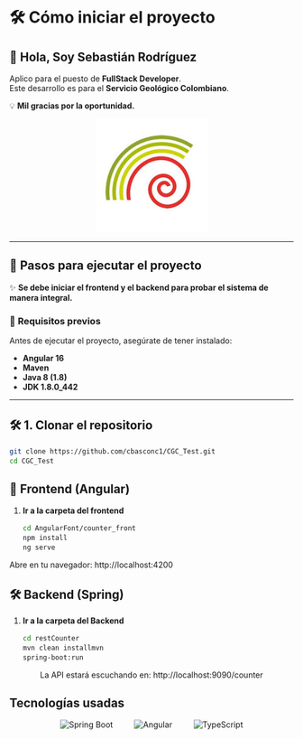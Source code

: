 # 🛠️ Cómo iniciar el proyecto

## 👋 Hola, Soy Sebastián Rodríguez
Aplico para el puesto de **FullStack Developer**.  
Este desarrollo es para el **Servicio Geológico Colombiano**.  

💡 **Mil gracias por la oportunidad.**  

<p align="center">
  <img src="https://raw.githubusercontent.com/cbasconc1/CGC_Test/main/sgc.jpg" alt="Descripción de la imagen" width="200">
</p>

---

## 🚀 Pasos para ejecutar el proyecto

✨ **Se debe iniciar el frontend y el backend para probar el sistema de manera integral.**  

### 📌 **Requisitos previos**
Antes de ejecutar el proyecto, asegúrate de tener instalado:  
- **Angular 16**  
- **Maven**  
- **Java 8 (1.8)**  
- **JDK 1.8.0_442**  

---

## 🛠️ **1. Clonar el repositorio**
```bash
git clone https://github.com/cbasconc1/CGC_Test.git
cd CGC_Test
```
## 🎨 Frontend (Angular)

1. **Ir a la carpeta del frontend**  
   ```bash
   cd AngularFont/counter_front
   npm install
   ng serve
   ```
   <p align="center">
  Abre en tu navegador: http://localhost:4200
  </p>

## 🛠️ Backend (Spring)

1. **Ir a la carpeta del Backend**
   ```bash
   cd restCounter
   mvn clean installmvn
   spring-boot:run
   ```
<p align="center">
  La API estará escuchando en: http://localhost:9090/counter
</p>


<h2 align="left">Tecnologías usadas</h2>

<p align="center">
  <img src="https://cdn.jsdelivr.net/gh/devicons/devicon/icons/spring/spring-original.svg" height="50" alt="Spring Boot"/>
  <img width="30"/>
  <img src="https://cdn.jsdelivr.net/gh/devicons/devicon/icons/angularjs/angularjs-original.svg" height="50" alt="Angular"/>
  <img width="30"/>
  <img src="https://cdn.jsdelivr.net/gh/devicons/devicon/icons/typescript/typescript-original.svg" height="50" alt="TypeScript"/>
</p>
